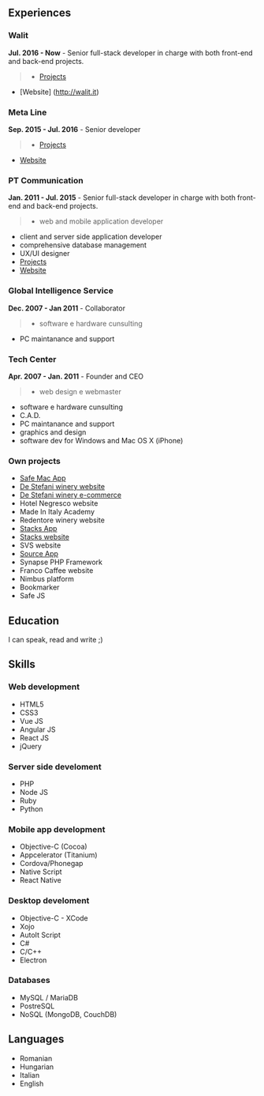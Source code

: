 ## Experiences

### Walit
**Jul. 2016 - Now** - Senior full-stack developer in charge with both front-end and back-end projects.

>* [Projects](projects/walit/walit.md)
* [Website] (http://walit.it)

### Meta Line

**Sep. 2015 - Jul. 2016** - Senior developer

> * [Projects](projects/metaline/metaline.md)
* [Website](http://metaline.it)

### PT Communication
**Jan. 2011 - Jul. 2015** - Senior full-stack developer in charge with both front-end and back-end projects.

>* web and mobile application developer
* client and server side application developer
* comprehensive database management
* UX/UI designer
* [Projects](projects/ptcommunication/ptcommunication.md)
* [Website](http://ptcommunication.it)


### Global Intelligence Service
**Dec. 2007 - Jan 2011** - Collaborator

> * software e hardware cunsulting
* PC maintanance and support

### Tech Center

**Apr. 2007 - Jan. 2011** - Founder and CEO

> * web design e webmaster
* software e hardware cunsulting
* C.A.D.
* PC maintanance and support
* graphics and design
* software dev for Windows and Mac OS X (iPhone)

### Own projects
* [Safe Mac App](projects/own/safe/safe.md)
* [De Stefani winery website](projects/own/de-stefani/de-stefani.md)
* [De Stefani winery e-commerce](projects/own/de-stefani-shop/de-stefani-shop.md)
* Hotel Negresco website
* Made In Italy Academy
* Redentore winery website
* [Stacks App](projects/own/stacks/stacks-app.md)
* [Stacks website](projects/own/stacks/stacks-website.md)
* SVS website
* [Source App](projects/own/source/source.md)
* Synapse PHP Framework
* Franco Caffee website
* Nimbus platform
* Bookmarker
* Safe JS

## Education

I can speak, read and write ;)

## Skills

### Web development
* HTML5
* CSS3
* Vue JS
* Angular JS
* React JS
* jQuery

### Server side develoment
* PHP
* Node JS
* Ruby
* Python

### Mobile app development
* Objective-C (Cocoa)
* Appcelerator (Titanium)
* Cordova/Phonegap
* Native Script
* React Native

### Desktop develoment
* Objective-C - XCode
* Xojo
* AutoIt Script
* C#
* C/C++
* Electron


### Databases
* MySQL / MariaDB
* PostreSQL
* NoSQL (MongoDB, CouchDB)

## Languages
* Romanian
* Hungarian
* Italian
* English
